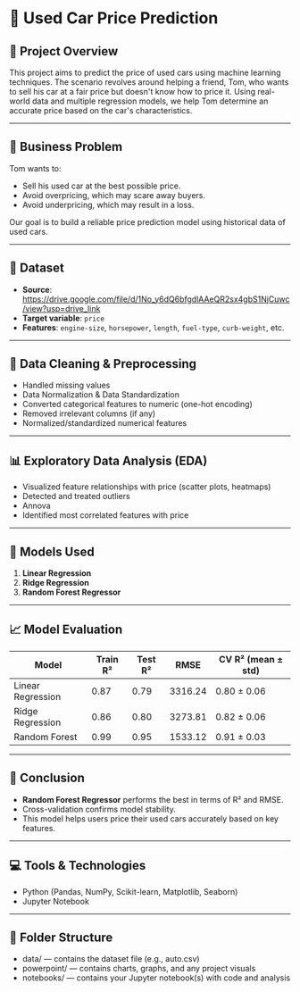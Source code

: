 # 🚗 Used Car Price Prediction

## 📘 Project Overview
This project aims to predict the price of used cars using machine learning techniques. The scenario revolves around helping a friend, Tom, who wants to sell his car at a fair price but doesn't know how to price it. Using real-world data and multiple regression models, we help Tom determine an accurate price based on the car's characteristics.

---

## 🎯 Business Problem
Tom wants to:
- Sell his used car at the best possible price.
- Avoid overpricing, which may scare away buyers.
- Avoid underpricing, which may result in a loss.

Our goal is to build a reliable price prediction model using historical data of used cars.

---

## 📂 Dataset
- **Source**: https://drive.google.com/file/d/1No_y6dQ6bfgdlAAeQR2sx4gbS1NjCuwc/view?usp=drive_link 
- **Target variable**: `price`
- **Features**: `engine-size`, `horsepower`, `length`, `fuel-type`, `curb-weight`, etc.

---

## 🧹 Data Cleaning & Preprocessing
- Handled missing values
- Data Normalization & Data Standardization
- Converted categorical features to numeric (one-hot encoding)
- Removed irrelevant columns (if any)
- Normalized/standardized numerical features

---

## 📊 Exploratory Data Analysis (EDA)
- Visualized feature relationships with price (scatter plots, heatmaps)
- Detected and treated outliers
- Annova
- Identified most correlated features with price

---

## 🤖 Models Used
1. **Linear Regression**
2. **Ridge Regression**
3. **Random Forest Regressor**

---

## 📈 Model Evaluation

| Model                | Train R² | Test R² | RMSE     | CV R² (mean ± std)   |
|---------------------|----------|---------|----------|----------------------|
| Linear Regression   | 0.87     | 0.79    | 3316.24  | 0.80 ± 0.06          |
| Ridge Regression    | 0.86     | 0.80    | 3273.81  | 0.82 ± 0.06          |
| Random Forest       | 0.99     | 0.95    | 1533.12  | 0.91 ± 0.03          |

---

## 📌 Conclusion
- **Random Forest Regressor** performs the best in terms of R² and RMSE.
- Cross-validation confirms model stability.
- This model helps users price their used cars accurately based on key features.

---

## 💻 Tools & Technologies
- Python (Pandas, NumPy, Scikit-learn, Matplotlib, Seaborn)
- Jupyter Notebook

---

## 📁 Folder Structure
- data/ — contains the dataset file (e.g., auto.csv)
- powerpoint/ — contains charts, graphs, and any project visuals
- notebooks/ — contains your Jupyter notebook(s) with code and analysis
